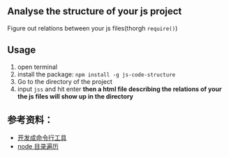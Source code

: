 ## Analyse the structure of your js project

Figure out relations between your js files(thorgh `require()`)

## Usage

1. open terminal
2. install the package: `npm install -g js-code-structure`
2. Go to the directory of the project
3. input `jss` and hit enter
**then a html file describing the relations of your the js files will show up in the directory**


## 参考资料：

- [开发成命令行工具](http://jslite.io/2015/06/19/Nodejs-%E5%88%B6%E4%BD%9C%E5%91%BD%E4%BB%A4%E8%A1%8C%E5%B7%A5%E5%85%B7/)
- [node 目录遍历](http://swordair.com/directory-traversal-in-nodejs/)
